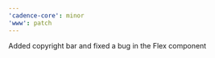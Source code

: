 ```yaml
---
'cadence-core': minor
'www': patch
---
```


Added copyright bar and fixed a bug in the Flex component
